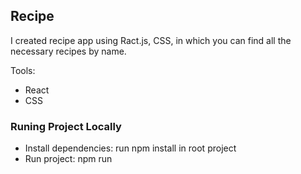 ## Recipe

I created recipe app using Ract.js, CSS, in which you can find all the necessary recipes by name.

Tools:
* React
* CSS

### Runing Project Locally
* Install dependencies: run npm install in root project
* Run project: npm run
